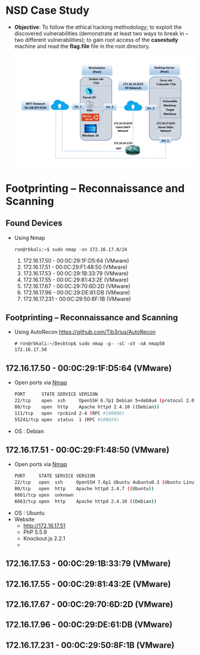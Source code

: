 
# NSD Case Study

* **Objective**: To follow the ethical hacking methodology; to exploit the discovered vulnerabilities (demonstrate at least two ways to break in – two different vulnerabilities); to gain root access of the **casestudy** machine and read the **flag.file** file in the root directory. 

    <img src="img/networkSetup.png" width="600">

# Footprinting – Reconnaissance and Scanning
## Found Devices
* Using Nmap 
    ```
    ron@rbkali:~$ sudo nmap -sn 172.16.17.0/24
    ```
    1. 172.16.17.50 - 00:0C:29:1F:D5:64 (VMware)
    2. 172.16.17.51 - 00:0C:29:F1:48:50 (VMware)
    3. 172.16.17.53 - 00:0C:29:1B:33:79 (VMware)
    4. 172.16.17.55 - 00:0C:29:81:43:2E (VMware)
    5. 172.16.17.67 - 00:0C:29:70:6D:2D (VMware)
    6. 172.16.17.96 - 00:0C:29:DE:61:DB (VMware)
    7. 172.16.17.231 - 00:0C:29:50:8F:1B (VMware)

## Footprinting – Reconnaissance and Scanning
* Using AutoRecon https://github.com/Tib3rius/AutoRecon
  ```
  # ron@rbkali:~/Desktop$ sudo nmap -p- -sC -sV -oA nmap50 172.16.17.50
  ```

## 172.16.17.50 - 00:0C:29:1F:D5:64 (VMware)
  * Open ports via [Nmap](scans/nmap50.nmap)
    ```bash
    PORT      STATE SERVICE VERSION
    22/tcp    open  ssh     OpenSSH 6.7p1 Debian 5+deb8u4 (protocol 2.0)
    80/tcp    open  http    Apache httpd 2.4.10 ((Debian))
    111/tcp   open  rpcbind 2-4 (RPC #100000)
    55241/tcp open  status  1 (RPC #100024)
    ```
  * OS : Debian

## 172.16.17.51 - 00:0C:29:F1:48:50 (VMware)
  * Open ports via [Nmap](scans/nmap51.nmap)
    ```bash
    PORT     STATE SERVICE VERSION
    22/tcp   open  ssh     OpenSSH 7.6p1 Ubuntu 4ubuntu0.3 (Ubuntu Linux; protocol 2.0)
    80/tcp   open  http    Apache httpd 2.4.7 ((Ubuntu))
    6661/tcp open  unknown
    6663/tcp open  http    Apache httpd 2.4.10 ((Debian))
    ```
  * OS : Ubuntu
  * Website
    * http://172.16.17.51
    * PhP 5.5.9
    * Knockout.js 2.2.1
    * 

## 172.16.17.53 - 00:0C:29:1B:33:79 (VMware)
## 172.16.17.55 - 00:0C:29:81:43:2E (VMware)
## 172.16.17.67 - 00:0C:29:70:6D:2D (VMware)
## 172.16.17.96 - 00:0C:29:DE:61:DB (VMware)
## 172.16.17.231 - 00:0C:29:50:8F:1B (VMware)
                          